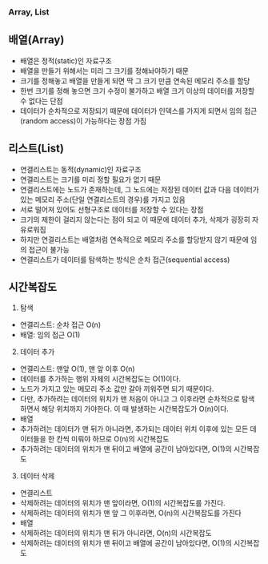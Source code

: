 ### Array, List

## 배열(Array)

- 배열은 정적(static)인 자료구조
- 배열을 만들기 위해서는 미리 그 크기를 정해놔야하기 때문
- 크기를 정해놓고 배열을 만들게 되면 딱 그 크기 만큼 연속된 메모리 주소를 할당
- 한번 크기를 정해 놓으면 크기 수정이 불가하고 배열 크기 이상의 데이터를 저장할 수 없다는 단점
- 데이터가 순차적으로 저장되기 때문에 데이터가 인덱스를 가지게 되면서 임의 접근(random access)이 가능하다는 장점 가짐

## 리스트(List)

- 연결리스트는 동적(dynamic)인 자료구조
- 연결리스트는 크기를 미리 정할 필요가 없기 때문
- 연결리스트에는 노드가 존재하는데, 그 노드에는 저장된 데이터 값과 다음 데이터가 있는 메모리 주소(단일 연결리스트의 경우)를 가지고 있음
- 서로 떨어져 있어도 선형구조로 데이터를 저장할 수 있다는 장점
- 크기의 제한이 걸리지 않는다는 점이 되고 이 때문에 데이터 추가, 삭제가 굉장히 자유로워짐
- 하지만 연결리스트는 배열처럼 연속적으로 메모리 주소를 할당받지 않기 때문에 임의 접근이 불가능
- 연결리스트가 데이터를 탐색하는 방식은 순차 접근(sequential access)

## 시간복잡도

1. 탐색

- 연결리스트: 순차 접근 O(n)
- 배열: 임의 접근 O(1)

2. 데이터 추가

- 연결리스트: 맨앞 O(1), 맨 앞 이후 O(n)
- 데이터를 추가하는 행위 자체의 시간복잡도는 O(1)이다.
- 노드가 가지고 있는 메모리 주소 값만 갈아 끼워주면 되기 때문이다.
- 다만, 추가하려는 데이터의 위치가 맨 처음이 아니고 그 이후라면 순차적으로 탐색하면서 해당 위치까지 가야한다. 이 때 발생하는 시간복잡도가 O(n)이다.
  <br/>
- 배열
- 추가하려는 데이터가 맨 뒤가 아니라면, 추가되는 데이터 위치 이후에 있는 모든 데이터들을 한 칸씩 미뤄야 하므로 O(n)의 시간복잡도
- 추가하려는 데이터의 위치가 맨 뒤이고 배열에 공간이 남아있다면, O(1)의 시간복잡도

3. 데이터 삭제

- 연결리스트
- 삭제하려는 데이터의 위치가 맨 앞이라면, O(1)의 시간복잡도를 가진다.
- 삭제하려는 데이터의 위치가 맨 앞 그 이후라면, O(n)의 시간복잡도를 가진다
  <br/>
- 배열
- 삭제하려는 데이터의 위치가 맨 뒤가 아니라면, O(n)의 시간복잡도
- 삭제하려는 데이터의 위치가 맨 뒤이고 배열에 공간이 남아있다면, O(1)의 시간복잡도
